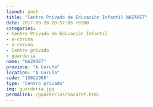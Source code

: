 ```yaml
---
layout: post
title: "Centro Privado de Educación Infantil NAZARET"
date: 2017-09-20 20:57:05 +0200
categories:
- Centro Privado de Educación Infantil
- a-coruna
- a-coruna
- Centro privado
- guarderia
name: "NAZARET"
province: "A Coruña"
location: "A Coruña"
code: "15022905"
type: "Centro privado"
img: guarderia.jpg
permalink: /guarderias/nazaret.html
---
```

